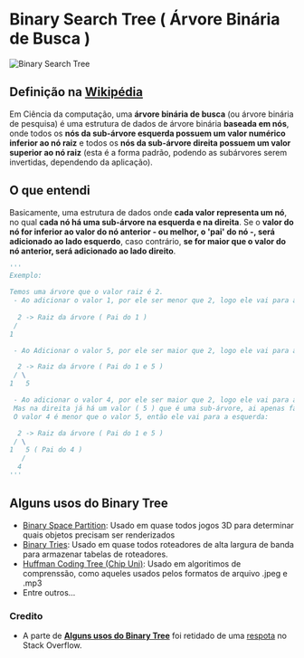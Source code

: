 # Binary Search Tree ( Árvore Binária de Busca )

![Binary Search Tree](https://upload.wikimedia.org/wikipedia/commons/thumb/d/da/Binary_search_tree.svg/200px-Binary_search_tree.svg.png)

## Definição na [Wikipédia](https://pt.wikipedia.org/wiki/%C3%81rvore_bin%C3%A1ria_de_busca)
Em Ciência da computação, uma **árvore binária de busca** (ou árvore binária de pesquisa) é uma estrutura de dados de árvore binária **baseada em nós**, onde todos os **nós da sub-árvore esquerda possuem um valor numérico inferior ao nó raiz** e todos os **nós da sub-árvore direita possuem um valor superior ao nó raiz** (esta é a forma padrão, podendo as subárvores serem invertidas, dependendo da aplicação).

## O que entendi
Basicamente, uma estrutura de dados onde **cada valor representa um nó**, no qual **cada nó há uma sub-árvore na esquerda e na direita**. Se o **valor do nó for inferior ao valor do nó anterior - ou melhor, o 'pai' do nó -, será adicionado ao lado esquerdo**, caso contrário, **se for maior que o valor do nó anterior, será adicionado ao lado direito**.

```python
'''
Exemplo:

Temos uma árvore que o valor raiz é 2.
 - Ao adicionar o valor 1, por ele ser menor que 2, logo ele vai para a esquerda:
  
  2 -> Raiz da árvore ( Pai do 1 )
 /
1

 - Ao Adicionar o valor 5, por ele ser maior que 2, logo ele vai para a direita:

  2 -> Raiz da árvore ( Pai do 1 e 5 )
 / \
1   5

 - Ao adicionar o valor 4, por ele ser maior que 2, logo ele vai para a direira.
 Mas na direita já há um valor ( 5 ) que é uma sub-árvore, ai apenas fazemos a mesma lógica que fizemos com a raiz.
 O valor 4 é menor que o valor 5, então ele vai para a esquerda:

  2 -> Raiz da árvore ( Pai do 1 e 5 )
 / \
1   5 ( Pai do 4 )
   /
  4
'''
```

## <a name='uses'></a> Alguns usos do Binary Tree

 - [Binary Space Partition](http://en.wikipedia.org/wiki/Binary_space_partitioning): Usado em quase todos jogos 3D para determinar quais objetos precisam ser renderizados
 - [Binary Tries](http://en.wikipedia.org/wiki/Radix_tree): Usado em quase todos roteadores de alta largura de banda para armazenar tabelas de roteadores.
 - [Huffman Coding Tree (Chip Uni)](http://en.wikipedia.org/wiki/Huffman_coding): Usado em algoritimos de comprenssão, como aqueles usados pelos formatos de arquivo .jpeg e .mp3
 - Entre outros...

### Credito
 - A parte de [**Alguns usos do Binary Tree**](#uses) foi retidado de uma [respota](https://stackoverflow.com/a/2200588/14038725) no Stack Overflow.